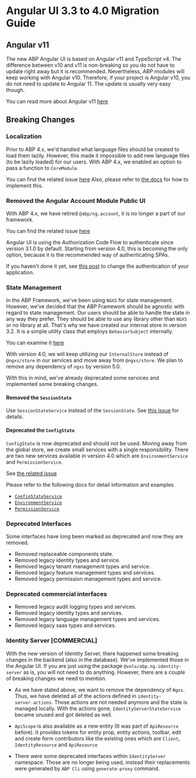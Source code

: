 # Angular UI 3.3 to 4.0 Migration Guide

## Angular v11

The new ABP Angular UI is based on Angular v11 and TypeScript v4. The difference between v10 and v11 is non-breaking so you do not have to update right away but it is recommended. Nevertheless, ABP modules will keep working with Angular v10. Therefore, if your project is Angular v10, you do not need to update to Angular 11. The update is usually very easy though.

You can read more about Angular v11 [here](https://blog.angular.io/version-11-of-angular-now-available-74721b7952f7)

## **Breaking Changes**

### **Localization**

Prior to ABP 4.x, we'd handled what language files should be created to load them lazily. However, this made it impossible to add new language files (to be lazily loaded) for our users. With ABP 4.x, we enabled an option to pass a function to `CoreModule`.

You can find the related issue [here](https://github.com/abpframework/abp/issues/6066)
Also, please refer to [the docs](https://docs.abp.io/en/abp/latest/UI/Angular/Localization#registering-a-new-locale) for how to implement this.

### **Removed the Angular Account Module Public UI**

With ABP 4.x, we have retired `@abp/ng.account`, it is no longer a part of our framework.

You can find the related issue [here](https://github.com/abpframework/abp/issues/5652)

Angular UI is using the Authorization Code Flow to authenticate since version 3.1.0 by default. Starting from version 4.0, this is becoming the only option, because it is the recommended way of authenticating SPAs.

If you haven't done it yet, see [this post](https://blog.abp.io/abp/ABP-Framework-v3.1-RC-Has-Been-Released) to change the authentication of your application.

### State Management

In the ABP Framework, we've been using `NGXS` for state management. However, we've decided that the ABP Framework should be agnostic with regard to state management. Our users should be able to handle the state in any way they prefer. They should be able to use any library other than `NGXS` or no library at all. That's why we have created our internal store in version 3.2. It is a simple utility class that employs `BehaviorSubject` internally. 

You can examine it [here](https://github.com/abpframework/abp/blob/dev/npm/ng-packs/packages/core/src/lib/utils/internal-store-utils.ts)

With version 4.0, we will keep utilizing our `InternalStore` instead of `@ngxs/store` in our services and move away from `@ngxs/store`. We plan to remove any dependency of `ngxs` by version 5.0. 

With this in mind, we've already deprecated some services and implemented some breaking changes.

#### Removed the `SessionState`

Use `SessionStateService` instead of the `SessionState`. See [this issue](https://github.com/abpframework/abp/issues/5606) for details.

#### Deprecated the `ConfigState`

`ConfigState` is now deprecated and should not be used.
Moving away from the global store, we create small services with a single responsibility. There are two new services available in version 4.0 which are `EnvironmentService` and `PermissionService`.

See [the related issue](https://github.com/abpframework/abp/issues/6154)

Please refer to the following docs for detail information and examples
- [`ConfigStateService`](../UI/Angular/Config-State-Service.md)
- [`EnvironmentService`](../UI/Angular/Environment.md#EnvironmentService)
- [`PermissionService`](../UI/Angular/Permission-Management.md#)

### Deprecated Interfaces

  Some interfaces have long been marked as deprecated and now they are removed.

- Removed replaceable components state.
- Removed legacy identity types and service.
- Removed legacy tenant management types and service.
- Removed legacy feature management types and services.
- Removed legacy permission management types and service.

### Deprecated commercial interfaces
- Removed legacy audit logging types and services.
- Removed legacy identity types and services.
- Removed legacy language management types and services.
- Removed legacy saas types and services.

### Identity Server [COMMERCIAL]

With the new version of Identity Server, there happened some breaking changes in the backend (also in the database). We've implemented those in the Angular UI.
If you are just using the package `@volo/abp.ng.identity-server` as is, you will not need to do anything. 
However, there are a couple of breaking changes we need to mention.

- As we have stated above, we want to remove the dependency of `Ngxs`. Thus, we have deleted all of the actions defined in `identity-server.actions`. Those actions are not needed anymore and the state is managed locally. With the actions gone, `IdentityServerStateService` became unused and got deleted as well. 

- `ApiScope` is also available as a new entity (It was part of `ApiResource` before). It provides tokens for entity prop, entity actions, toolbar, edit and create form contributors like the existing ones which are `Client`, `IdentityResource` and `ApiResource`

- There were some deprecated interfaces within `IdentityServer` namespace. Those are no longer being used, instead their replacements were generated by `ABP Cli` using `generate-proxy` command. 
